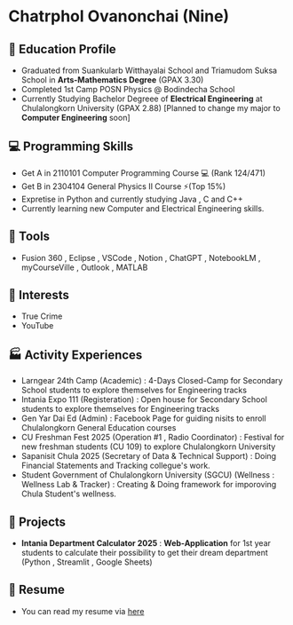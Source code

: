 # Chatrphol Ovanonchai (Nine)

## 📕 Education Profile
- Graduated from Suankularb Witthayalai School and Triamudom Suksa School in **Arts-Mathematics Degree** (GPAX 3.30)
- Completed 1st Camp POSN Physics @ Bodindecha School
- Currently Studying Bachelor Degreee of **Electrical Engineering** at Chulalongkorn University (GPAX 2.88)
  [Planned to change my major to **Computer Engineering** soon]

## 💻 Programming Skills
- Get A in 2110101 Computer Programming Course 💻 (Rank 124/471)
- Get B in 2304104 General Physics II Course ⚡(Top 15%)
- Expretise in Python and currently studying Java , C and C++
- Currently learning new Computer and Electrical Engineering skills.

## 🦾 Tools
- Fusion 360 , Eclipse , VSCode , Notion , ChatGPT , NotebookLM , myCourseVille , Outlook , MATLAB

## 🌲 Interests
- True Crime
- YouTube

## 🏭 Activity Experiences
- Larngear 24th Camp (Academic) : 4-Days Closed-Camp for Secondary School students to explore themselves for Engineering tracks
- Intania Expo 111 (Registeration) : Open house for Secondary School students to explore themselves for Engineering tracks
- Gen Yar Dai Ed (Admin) : Facebook Page for guiding nisits to enroll Chulalongkorn General Education courses
- CU Freshman Fest 2025 (Operation #1 , Radio Coordinator) : Festival for new freshman students (CU 109) to explore Chulalongkorn University
- Sapanisit Chula 2025 (Secretary of Data & Technical Support) : Doing Financial Statements and Tracking collegue's work.
- Student Government of Chulalongkorn University (SGCU) (Wellness : Wellness Lab & Tracker) : Creating & Doing framework for imporoving Chula Student's wellness.

## 💼 Projects
- **Intania Department Calculator 2025** : **Web-Application** for 1st year students to calculate their possibility to get their dream department (Python , Streamlit , Google Sheets)

## 📄 Resume 
- You can read my resume via [here](https://github.com/NuBFightForMyDream/NuBFightForCP51Again/blob/main/Chatrphol%20Ovanonchai%20Resume.pdf)
